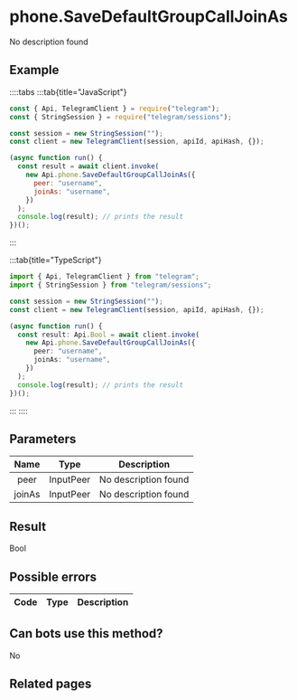 # phone.SaveDefaultGroupCallJoinAs

No description found

## Example

::::tabs
:::tab{title="JavaScript"}

```js
const { Api, TelegramClient } = require("telegram");
const { StringSession } = require("telegram/sessions");

const session = new StringSession("");
const client = new TelegramClient(session, apiId, apiHash, {});

(async function run() {
  const result = await client.invoke(
    new Api.phone.SaveDefaultGroupCallJoinAs({
      peer: "username",
      joinAs: "username",
    })
  );
  console.log(result); // prints the result
})();
```

:::

:::tab{title="TypeScript"}

```ts
import { Api, TelegramClient } from "telegram";
import { StringSession } from "telegram/sessions";

const session = new StringSession("");
const client = new TelegramClient(session, apiId, apiHash, {});

(async function run() {
  const result: Api.Bool = await client.invoke(
    new Api.phone.SaveDefaultGroupCallJoinAs({
      peer: "username",
      joinAs: "username",
    })
  );
  console.log(result); // prints the result
})();
```

:::
::::

## Parameters

|  Name  | Type      | Description          |
| :----: | --------- | -------------------- |
|  peer  | InputPeer | No description found |
| joinAs | InputPeer | No description found |

## Result

Bool

## Possible errors

| Code | Type | Description |
| :--: | ---- | ----------- |

## Can bots use this method?

No

## Related pages
